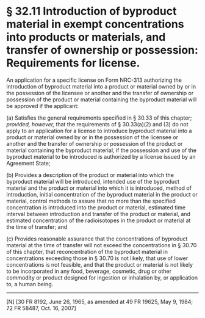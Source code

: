 # § 32.11   Introduction of byproduct material in exempt concentrations into products or materials, and transfer of ownership or possession: Requirements for license.

An application for a specific license on Form NRC-313 authorizing the introduction of byproduct material into a product or material owned by or in the possession of the licensee or another and the transfer of ownership or possession of the product or material containing the byproduct material will be approved if the applicant:


(a) Satisfies the general requirements specified in § 30.33 of this chapter; *provided, however,* that the requirements of § 30.33(a)(2) and (3) do not apply to an application for a license to introduce byproduct material into a product or material owned by or in the possession of the licensee or another and the transfer of ownership or possession of the product or material containing the byproduct material, if the possession and use of the byproduct material to be introduced is authorized by a license issued by an Agreement State; 


(b) Provides a description of the product or material into which the byproduct material will be introduced, intended use of the byproduct material and the product or material into which it is introduced, method of introduction, initial concentration of the byproduct material in the product or material, control methods to assure that no more than the specified concentration is introduced into the product or material, estimated time interval between introduction and transfer of the product or material, and estimated concentration of the radioisotopes in the product or material at the time of transfer; and


(c) Provides reasonable assurance that the concentrations of byproduct material at the time of transfer will not exceed the concentrations in § 30.70 of this chapter, that reconcentration of the byproduct material in concentrations exceeding those in § 30.70 is not likely, that use of lower concentrations is not feasible, and that the product or material is not likely to be incorporated in any food, beverage, cosmetic, drug or other commodity or product designed for ingestion or inhalation by, or application to, a human being.



---

[N] [30 FR 8192, June 26, 1965, as amended at 49 FR 19625, May 9, 1984; 72 FR 58487, Oct. 16, 2007]





